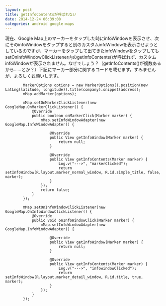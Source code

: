 ```yaml
---
layout: post
title: getInfoContentsが呼ばれない
date: 2014-12-24 06:39:08
categories: android google-maps
---
```

<!-- {% raw %} -->
<p>現在、Google Map上のマーカーをタップした時にinfoWindowを表示させ、次にそのinfoWindowをタップすると別のカスタムinfoWindowを表示させようとしているのですが、マーカーをタップして出てきたinfoWindowをタップしてもsetOnInfoWindowClickListener内のgetInfoContents()が呼ばれず、カスタムinfoWindowが表示されません。なぜでしょう？（getInfoContents()が複数あるから……とか？）下記にマーカー部分に関するコードを載せます。すみませんが、よろしくお願いします。</p>

<pre><code>        MarkerOptions options = new MarkerOptions().position(new LatLng(latitude, longitude)).title(company).snippet(address);
        mMap.addMarker(options);

        mMap.setOnMarkerClickListener(new GoogleMap.OnMarkerClickListener() {
            @Override
            public boolean onMarkerClick(Marker marker) {
                mMap.setInfoWindowAdapter(new GoogleMap.InfoWindowAdapter() {

                    @Override
                    public View getInfoWindow(Marker marker) {
                        return null;
                    }

                    @Override
                    public View getInfoContents(Marker marker) {
                        Log.v("---&gt;", "markerClicked");
                        return setInfoWindow(R.layout.marker_normal_window, R.id.simple_title, false, marker);
                    }
                });
                return false;
            }
        });

        mMap.setOnInfoWindowClickListener(new GoogleMap.OnInfoWindowClickListener() {
            @Override
            public void onInfoWindowClick(Marker marker) {
                mMap.setInfoWindowAdapter(new GoogleMap.InfoWindowAdapter() {

                    @Override
                    public View getInfoWindow(Marker marker) {
                        return null;
                    }

                    @Override
                    public View getInfoContents(Marker marker) {
                        Log.v("---&gt;", "infowindowClicked");
                        return setInfoWindow(R.layout.marker_detail_window, R.id.title, true, marker);
                    }
                });
            }
        });
</code></pre>
<!-- {% endraw %} -->
